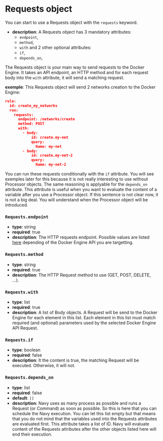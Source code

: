 # Requests object

You can start to use a Requests object with the `requests` keyword.

- **description**: A Requests object has 3 mandatory attributes:
    - `endpoint`,
    - `method`,
    - `with`
and 2 other optional attributes:
    - `if`,
    - `depends_on`,

The Requests object is your main way to send requests to the Docker Engine. It takes an API endpoint, an HTTP method and for each request body into the `with` attribute, it will send a matching request.

**exemple**:
This Requests object will send 2 networks creation to the Docker Engine:
```json
rule:
  id: create_my_networks
  run:
    requests:
      endpoint: /networks/create
      method: POST
      with:
        - body:
            id: create.my-net
            query:
              Name: my-net
        - body:
            id: create.my-net-2
            query:
              Name: my-net-2
```

You can run these requests conditionally with the `if` attribute. You will see exemples later for this because it is not really interesting to use without Processor objects. The same reasoning is applyable for the `depends_on` attribute. This attribute is useful when you want to evaluate the content of a variable after you use a Processor object. If this sentence is not clear now, it is not a big deal. You will understand when the Processor object will be introduced.

### `Requests.endpoint`

- **type**: string
- **required**: true
- **description**: The HTTP requests endpoint. Possible values are listed [here](https://docs.docker.com/engine/api/latest) depending of the Docker Engine API you are targetting.

### `Requests.method`

- **type**: string
- **required**: true
- **description**: The HTTP Request method to use (GET, POST, DELETE, ...).

### `Requests.with`

- **type**: list
- **required**: true
- **description**: A list of Body objects. A Request will be send to the Docker Engine for each element in this list. Each element in this list must match required (and optional) parameters used by the selected Docker Engine API Request.

### `Requests.if`

- **type**: boolean
- **required**: false
- **description**: It the content is true, the matching Request will be executed. Otherwise, it will not.

### `Requests.depends_on`

- **type**: list
- **required**: false
- **default**: `[]`
- **description**: Navy uses as many process as possible and runs a Request (or Command) as soon as possible. So this is here that you can schedule the Navy execution. You can let this list empty but that means that you do not mind that the variables used into the Requests attributes are evaluated first. This attribute takes a list of ID. Navy will evaluate content of the Requests attributes after the other objects listed here will end their execution.
